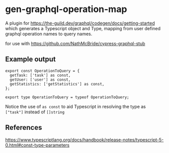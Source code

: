 # gen-graphql-operation-map

A plugin for https://the-guild.dev/graphql/codegen/docs/getting-started which generates a Typescript object and Type, mapping from user defined graphql operation names to query names.

for use with
https://github.com/NathMcBride/cypress-graphql-stub

## Example output

```
export const OperationToQuery = {
  getTask: ['task'] as const,
  getUser: ['user'] as const,
  getStatistics: ['getStatistics'] as const,
};

export type OperationToQuery = typeof OperationToQuery;
```

Notice the use of ```as const``` to aid Typescript in resolving the type as ```["task"]``` instead of ```[]string``` 

## References

https://www.typescriptlang.org/docs/handbook/release-notes/typescript-5-0.html#const-type-parameters